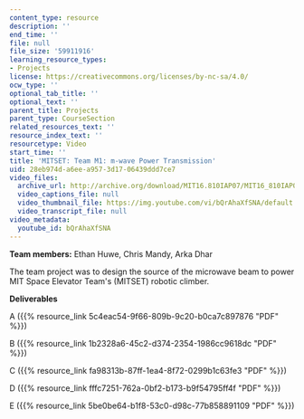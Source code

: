 ```yaml
---
content_type: resource
description: ''
end_time: ''
file: null
file_size: '59911916'
learning_resource_types:
- Projects
license: https://creativecommons.org/licenses/by-nc-sa/4.0/
ocw_type: ''
optional_tab_title: ''
optional_text: ''
parent_title: Projects
parent_type: CourseSection
related_resources_text: ''
resource_index_text: ''
resourcetype: Video
start_time: ''
title: 'MITSET: Team M1: m-wave Power Transmission'
uid: 28eb974d-a6ee-a957-3d17-06439ddd7ce7
video_files:
  archive_url: http://archive.org/download/MIT16.810IAP07/MIT16_810IAP07team_m1_300k.mp4
  video_captions_file: null
  video_thumbnail_file: https://img.youtube.com/vi/bQrAhaXfSNA/default.jpg
  video_transcript_file: null
video_metadata:
  youtube_id: bQrAhaXfSNA
---
```


**Team members:** Ethan Huwe, Chris Mandy, Arka Dhar

The team project was to design the source of the microwave beam to power MIT Space Elevator Team's (MITSET) robotic climber.

**Deliverables**

A ({{% resource_link 5c4eac54-9f66-809b-9c20-b0ca7c897876 "PDF" %}})

B ({{% resource_link 1b2328a6-45c2-d374-2354-1986cc9618dc "PDF" %}})

C ({{% resource_link fa98313b-87ff-1ea4-8f72-0299b1c63fe3 "PDF" %}})

D ({{% resource_link fffc7251-762a-0bf2-b173-b9f54795ff4f "PDF" %}})

E ({{% resource_link 5be0be64-b1f8-53c0-d98c-77b858891109 "PDF" %}})

